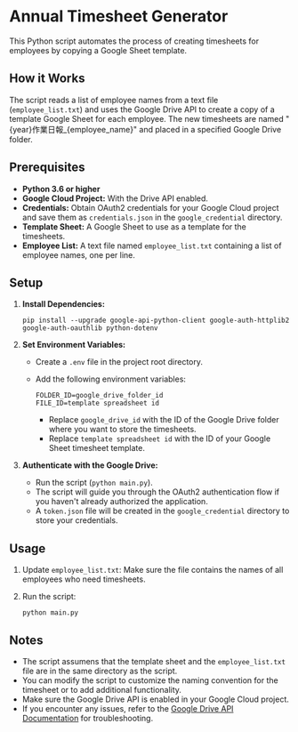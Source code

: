 # Annual Timesheet Generator

This Python script automates the process of creating timesheets for employees by copying a Google Sheet template.

## How it Works

The script reads a list of employee names from a text file (`employee_list.txt`) and uses the Google Drive API to create a copy of a template Google Sheet for each employee. The new timesheets are named "{year}作業日報_{employee_name}" and placed in a specified Google Drive folder.

## Prerequisites

- **Python 3.6 or higher**
- **Google Cloud Project:** With the Drive API enabled.
- **Credentials:** Obtain OAuth2 credentials for your Google Cloud project and save them as `credentials.json` in the `google_credential` directory.
- **Template Sheet:** A Google Sheet to use as a template for the timesheets.
- **Employee List:** A text file named `employee_list.txt` containing a list of employee names, one per line.

## Setup

1. **Install Dependencies:**
    ```
    pip install --upgrade google-api-python-client google-auth-httplib2 google-auth-oauthlib python-dotenv
    ```
2. **Set Environment Variables:**
   - Create a `.env` file in the project root directory.
   - Add the following environment variables:

        ```
        FOLDER_ID=google_drive_folder_id
        FILE_ID=template spreadsheet id
        ```
        - Replace `google_drive_id` with the ID of the Google Drive folder where you want to store the timesheets.
        - Replace `template spreadsheet id` with the ID of your Google Sheet timesheet template.

3. **Authenticate with the Google Drive:**
   - Run the script (`python main.py`).
   - The script will guide you through the OAuth2 authentication flow if you haven't already authorized the application.
   - A `token.json` file will be created in the `google_credential` directory to store your credentials.

## Usage

1. Update `employee_list.txt`: Make sure the file contains the names of all employees who need timesheets.

2. Run the script:
    ```
    python main.py
    ```

## Notes
- The script assumens that the template sheet and the `employee_list.txt` file are in the same directory as the script.
- You can modify the script to customize the naming convention for the timesheet or to add additional functionality.
- Make sure the Google Drive API is enabled in your Google Cloud project.
- If you encounter any issues, refer to the  [Google Drive API Documentation](https://developers.google.com/drive/api/v3/about) for troubleshooting.   
